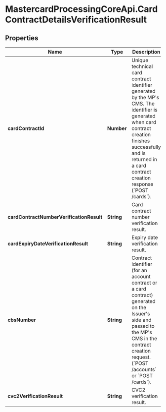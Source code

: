 # MastercardProcessingCoreApi.CardContractDetailsVerificationResult

## Properties

Name | Type | Description | Notes
------------ | ------------- | ------------- | -------------
**cardContractId** | **Number** | Unique technical card contract identifier generated by the MP&#39;s CMS. The identifier is generated when card contract creation finishes successfully and is returned in a card contract creation response (&#x60;POST /cards&#x60;).  | [optional] 
**cardContractNumberVerificationResult** | **String** | Card contract number verification result.  | **Possible values**  | |--------------------- | | PAN_CORRECT          | | PAN_CANCELLED        |  | 
**cardExpiryDateVerificationResult** | **String** | Expiry date verification result.  | **Possible values**       | |-------------------------- | | EXPIRY_DATE_CORRECT       | | EXPIRY_DATE_NOT_CORRECT   | | EXPIRY_DATE_NOT_PROVIDED  |  | 
**cbsNumber** | **String** | Contract identifier (for an account contract or a card contract) generated on the Issuer&#39;s side and passed to the MP&#39;s CMS in the contract creation request. (&#x60;POST /accounts&#x60; or &#x60;POST /cards&#x60;).  | [optional] 
**cvc2VerificationResult** | **String** | CVC2 verification result.  | **Possible values**  | |--------------------- | | CVC2_CORRECT         | | CVC2_NOT_CORRECT     | | CVC2_NOT_PROVIDED    |  | 


